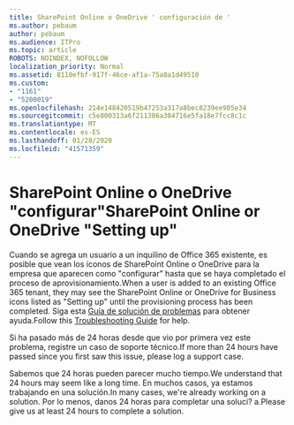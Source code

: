 ```yaml
---
title: SharePoint Online o OneDrive ' configuración de '
ms.author: pebaum
author: pebaum
ms.audience: ITPro
ms.topic: article
ROBOTS: NOINDEX, NOFOLLOW
localization_priority: Normal
ms.assetid: 8110efbf-917f-46ce-af1a-75a8a1d49510
ms.custom:
- "1161"
- "5200019"
ms.openlocfilehash: 214e148420519b47253a317a8bec8239ee985e34
ms.sourcegitcommit: c5e800313a6f211386a384716e5fa18e7fcc8c1c
ms.translationtype: MT
ms.contentlocale: es-ES
ms.lasthandoff: 01/28/2020
ms.locfileid: "41571359"
---
```

# <a name="sharepoint-online-or-onedrive-setting-up"></a><span data-ttu-id="4347e-102">SharePoint Online o OneDrive "configurar"</span><span class="sxs-lookup"><span data-stu-id="4347e-102">SharePoint Online or OneDrive "Setting up"</span></span>

<span data-ttu-id="4347e-103">Cuando se agrega un usuario a un inquilino de Office 365 existente, es posible que vean los iconos de SharePoint Online o OneDrive para la empresa que aparecen como "configurar" hasta que se haya completado el proceso de aprovisionamiento.</span><span class="sxs-lookup"><span data-stu-id="4347e-103">When a user is added to an existing Office 365 tenant, they may see the SharePoint Online or OneDrive for Business icons listed as "Setting up" until the provisioning process has been completed.</span></span>
<span data-ttu-id="4347e-104">Siga esta [Guía de solución de problemas](https://docs.microsoft.com/sharepoint/support/sites/troubleshooting-guide-for-sites-stopped-at-provisioning) para obtener ayuda.</span><span class="sxs-lookup"><span data-stu-id="4347e-104">Follow this [Troubleshooting Guide](https://docs.microsoft.com/sharepoint/support/sites/troubleshooting-guide-for-sites-stopped-at-provisioning) for help.</span></span>

<span data-ttu-id="4347e-105">Si ha pasado más de 24 horas desde que vio por primera vez este problema, registre un caso de soporte técnico.</span><span class="sxs-lookup"><span data-stu-id="4347e-105">If more than 24 hours have passed since you first saw this issue, please log a support case.</span></span>

<span data-ttu-id="4347e-106">Sabemos que 24 horas pueden parecer mucho tiempo.</span><span class="sxs-lookup"><span data-stu-id="4347e-106">We understand that 24 hours may seem like a long time.</span></span> <span data-ttu-id="4347e-107">En muchos casos, ya estamos trabajando en una solución.</span><span class="sxs-lookup"><span data-stu-id="4347e-107">In many cases, we're already working on a solution.</span></span> <span data-ttu-id="4347e-108">Por lo menos, danos 24 horas para completar una soluci? a.</span><span class="sxs-lookup"><span data-stu-id="4347e-108">Please give us at least 24 hours to complete a solution.</span></span>